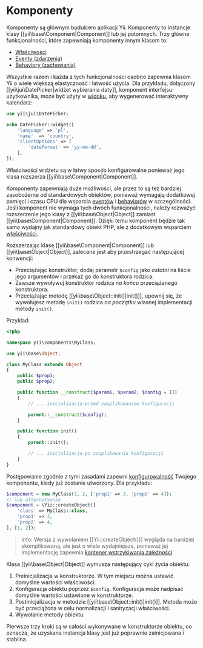 Komponenty
==========

Komponenty są głównym budulcem aplikacji Yii. Komponenty to instancje klasy [[yii\base\Component|Component]] lub jej potomnych. 
Trzy główne funkcjonalności, które zapewniają komponenty innym klasom to:

* [Właściwości](concept-properties.md)
* [Eventy (zdarzenia)](concept-events.md)
* [Behaviory (zachowania)](concept-behaviors.md)
 
Wszystkie razem i każda z tych funkcjonalności osobno zapewnia klasom Yii o wiele większą elastyczność i łatwość użycia. Dla przykładu,
dołączony [[yii\jui\DatePicker|widżet wybierania daty]], komponent interfejsu użytkownika, może być użyty w [widoku](structure-view.md), 
aby wygenerować interaktywny kalendarz:

```php
use yii\jui\DatePicker;

echo DatePicker::widget([
    'language' => 'pl',
    'name'  => 'country',
    'clientOptions' => [
        'dateFormat' => 'yy-mm-dd',
    ],
]);
```

Właściwości widżetu są w łatwy sposób konfigurowalne ponieważ jego klasa rozszerza [[yii\base\Component|Component]].

Komponenty zapewniają duże możliwości, ale przez to są też bardziej zasobożerne od standardowych obiektów, ponieważ wymagają dodatkowej pamięci i czasu CPU dla wsparcia 
[eventów](concept-events.md) i [behaviorów](concept-behaviors.md) w szczególności.
Jeśli komponent nie wymaga tych dwóch funkcjonalności, należy rozważyć rozszerzenie jego klasy z [[yii\base\Object|Object]] zamiast [[yii\base\Component|Component]]. 
Dzięki temu komponent będzie tak samo wydajny jak standardowy obiekt PHP, ale z dodatkowym wsparciem [właściwości](concept-properties.md).

Rozszerzając klasę [[yii\base\Component|Component]] lub [[yii\base\Object|Object]], zalecane jest aby przestrzegać następującej konwencji:

- Przeciążając konstruktor, dodaj parametr `$config` jako *ostatni* na liście jego argumentów i przekaż go do konstruktora rodzica.
- Zawsze wywoływuj konstruktor rodzica *na końcu* przeciążanego konstruktora.
- Przeciążając metodę [[yii\base\Object::init()|init()]], upewnij się, że wywołujesz metodę `init()` rodzica *na początku* własnej implementacji metody `init()`.

Przykład:

```php
<?php

namespace yii\components\MyClass;

use yii\base\Object;

class MyClass extends Object
{
    public $prop1;
    public $prop2;

    public function __construct($param1, $param2, $config = [])
    {
        // ... inicjalizacja przed zaaplikowaniem konfiguracji

        parent::__construct($config);
    }

    public function init()
    {
        parent::init();

        // ... inicjalizacja po zaaplikowaniu konfiguracji
    }
}
```

Postępowanie zgodnie z tymi zasadami zapewni [konfigurowalność](concept-configurations.md) Twojego komponentu, kiedy już zostanie utworzony. Dla przykładu:

```php
$component = new MyClass(1, 2, ['prop1' => 3, 'prop2' => 4]);
// lub alternatywnie
$component = \Yii::createObject([
    'class' => MyClass::class,
    'prop1' => 3,
    'prop2' => 4,
], [1, 2]);
```

> Info: Wersja z wywołaniem [[Yii::createObject()]] wygląda na bardziej skomplikowaną, ale jest o wiele wydajniejsza, ponieważ jej implementację zapewnia 
> [kontener wstrzykiwania zależności](concept-di-container.md).
  

Klasa [[yii\base\Object|Object]] wymusza następujący cykl życia obiektu:

1. Preinicjalizacja w konstruktorze. W tym miejscu można ustawić domyślne wartości właściwości.
2. Konfiguracja obiektu poprzez `$config`. Konfiguracja może nadpisać domyślne wartości ustawione w konstruktorze.
3. Postinicjalizacja w metodzie [[yii\base\Object::init()|init()]]. Metoda może być przeciążona w celu normalizacji i sanityzacji właściwości.
4. Wywołanie metody obiektu.

Pierwsze trzy kroki są w całości wykonywane w konstruktorze obiektu, co oznacza, że uzyskana instancja klasy jest już poprawnie zainicjowana i stabilna.
